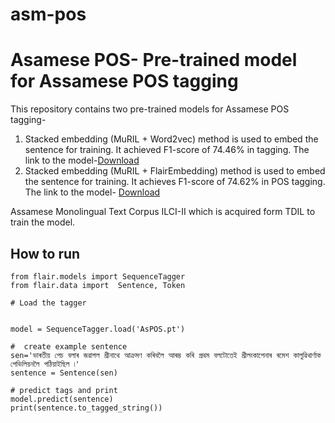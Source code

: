 # asm-pos
# Asamese POS- Pre-trained model for Assamese POS tagging

This repository contains two pre-trained models for Assamese POS tagging- 

1) Stacked embedding (MuRIL + Word2vec) method is used to embed the sentence for training. It achieved F1-score of 74.46% in tagging. The link to the model-[Download](https://drive.google.com/file/d/1LAi6cZMyRFWoB6uYIWp3CPtTTnfnOCfx/view?usp=sharing)
2) Stacked embedding (MuRIL + FlairEmbedding) method is used to embed the sentence for training. It achieves F1-score of 74.62% in POS tagging. The link to the model- [Download](https://drive.google.com/file/d/1MC7mVOguotsPEnpLiL20ag97O7siMqvU/view?usp=sharing)

Assamese Monolingual Text Corpus ILCI-II which is acquired form TDIL to train the model. 

## How to run

<!-- Download the pre-trained model from the [link](https://drive.google.com/file/d/1QGR0zlf4adfxPRJwStbHyNPfpu4upWf7/view?usp=sharing) -->

```
from flair.models import SequenceTagger
from flair.data import  Sentence, Token

# Load the tagger


model = SequenceTagger.load('AsPOS.pt') 

#  create example sentence
sen='ভাৰতীয় পেচ বলাৰ জৱাগল শ্রীনাথে আক্রমণ কৰিবলৈ আৰম্ভ কৰি প্রথম বলটোতেই শ্রীলংকাপেনাৰ ৰমেশ কালুৱিথার্ণাক পেভিলিয়নলৈ পঠিয়াইছিল ৷'
sentence = Sentence(sen)

# predict tags and print
model.predict(sentence)
print(sentence.to_tagged_string())

```
